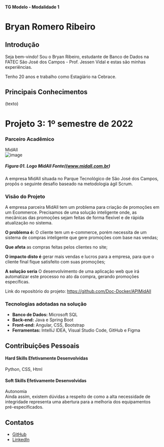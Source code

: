 #### TG Modelo - Modalidade 1

# Bryan Romero Ribeiro

## Introdução

Seja bem-vindo! Sou o Bryan Ribeiro, estudante de Banco de Dados na FATEC São José dos Campos - Prof. Jessen Vidal e estas são minhas experiências.

Tenho 20 anos e trabalho como Estagiário na Cebrace.

## Principais Conhecimentos

(texto)

# Projeto 3: 1º semestre de 2022

### Parceiro Acadêmico
MidAll <br/>
![image](https://camo.githubusercontent.com/b0fa931b76def22c567acfdba8089ec65869a80bb99b201408c4efb3c486849c/68747470733a2f2f7374617469632e7769787374617469632e636f6d2f6d656469612f3435366439355f64386266646362343934326234366336393935306539363136373432646634657e6d76322e706e672f76312f66696c6c2f775f3331322c685f3234382c616c5f632c715f38352c75736d5f302e36365f312e30305f302e30312c656e635f6175746f2f4c6f676f2532304d6964416c6c2e706e67)
##### *Figura 01. Logo MidAll Fonte((www.midall.com.br)*

A empresa MidAll situada no Parque Tecnológico de São José dos Campos, propôs o seguinte desafio baseado na metodologia ágil Scrum.

### Visão do Projeto

A empresa parceira MidAll tem um problema para criação de promoções em um Ecommerce. Precisamos de uma solução inteligente
onde, as mecânicas das promoções sejam feitas de forma flexível e de rápida atualização no sistema.

**O problema é:** O cliente tem um e-commerce, porém necessita de um sistema de compras inteligente que gere promoções com base nas vendas;

**Que afeta** as compras feitas pelos clientes no site;

**O impacto disto é** gerar mais vendas e lucros para a empresa, para que o cliente final fique satisfeito com suas promoções;

**A solução seria** O desenvolvimento de uma aplicação web que irá automatizar este processo no ato da compra, gerando promoções específicas.

Link do repositório do projeto: https://github.com/Doc-Docker/APIMidAll

### Tecnologias adotadas na solução

* **Banco de Dados:** Microsoft SQL
* **Back-end:** Java e Spring Boot
* **Front-end:** Angular, CSS, Bootstrap
* **Ferramentas:** IntelliJ IDEA, Visual Studio Code, GitHub e Figma



## Contribuições Pessoais


#### Hard Skills Efetivamente Desenvolvidas
Python, CSS, Html

#### Soft Skills Efetivamente Desenvolvidas
Autonomia<br>
Ainda assim, existem dúvidas a respeito de como a alta necessidade de integridade representa uma abertura para a melhoria dos equipamentos pré-especificados.

## Contatos
* [GitHub](https://github.com/BryanRibeiro)
* [LinkedIn](https://linkedin.com/in/bryanrribeiro/)
